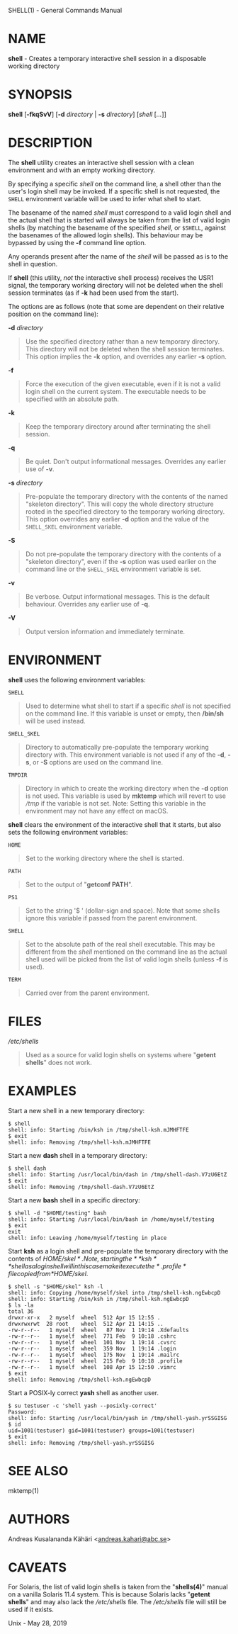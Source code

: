 SHELL(1) - General Commands Manual

# NAME

**shell** - Creates a temporary interactive shell session in a disposable working directory

# SYNOPSIS

**shell**
\[**-fkqSvV**]
\[**-d**&nbsp;*directory*&nbsp;|&nbsp;**-s**&nbsp;*directory*]
\[*shell*&nbsp;\[*...*]]

# DESCRIPTION

The
**shell**
utility creates an interactive shell session with a clean environment
and with an empty working directory.

By specifying a specific
*shell*
on the command line, a shell other than the user's login shell may be
invoked.
If a specific shell is not requested, the
`SHELL`
environment variable will be used to infer what shell to start.

The basename of the named
*shell*
must correspond to a valid login shell and the actual shell that is
started will always be taken from the list of valid login shells (by
matching the basename of the specified
*shell*,
or
`$SHELL`,
against the basenames of
the allowed login shells).
This behaviour may be bypassed by using the
**-f**
command line option.

Any operands present after the name of the
*shell*
will be passed as is to the shell in question.

If
**shell**
(this utility,
*not*
the interactive shell process) receives the USR1 signal, the temporary
working directory will not be deleted when the shell session terminates
(as if
**-k**
had been used from the start).

The options are as follows (note that some are dependent on their
relative position on the command line):

**-d** *directory*

> Use the specified directory rather than a new temporary directory.
> This directory will not be deleted when the shell session terminates.
> This option implies the
> **-k**
> option, and overrides any earlier
> **-s**
> option.

**-f**

> Force the execution of the given executable, even if it is not a valid
> login shell on the current system.
> The executable needs to be specified with an absolute path.

**-k**

> Keep the temporary directory around after terminating the shell session.

**-q**

> Be quiet.
> Don't output informational messages.
> Overrides any earlier use of
> **-v**.

**-s** *directory*

> Pre-populate the temporary directory with the contents of the named
> "skeleton directory".
> This will copy the whole directory structure rooted in the specified
> directory to the temporary working directory.
> This option overrides any earlier
> **-d**
> option and the value of the
> `SHELL_SKEL`
> environment variable.

**-S**

> Do not pre-populate the temporary directory with the contents of a
> "skeleton directory",
> even if the
> **-s**
> option was used earlier on the command line or the
> `SHELL_SKEL`
> environment variable is set.

**-v**

> Be verbose.
> Output informational messages.
> This is the default behaviour.
> Overrides any earlier use of
> **-q**.

**-V**

> Output version information and immediately terminate.

# ENVIRONMENT

**shell**
uses the following environment variables:

`SHELL`

> Used to determine what shell to start if a specific
> *shell*
> is not specified on the command line.
> If this variable is unset or empty, then
> **/bin/sh**
> will be used instead.

`SHELL_SKEL`

> Directory to automatically pre-populate the temporary working directory with.
> This environment variable is not used if any of the
> **-d**, **-s**,
> or
> **-S**
> options are used on the command line.

`TMPDIR`

> Directory in which to create the working directory when the
> **-d**
> option is not used.
> This variable is used by
> **mktemp**
> which will revert to use
> */tmp*
> if the variable is not set.
> Note: Setting this variable in the environment may not have any effect
> on macOS.

**shell**
clears the environment of the interactive shell that it starts, but
also sets the following environment variables:

`HOME`

> Set to the working directory where the shell is started.

`PATH`

> Set to the output of
> "**getconf PATH**".

`PS1`

> Set to the string
> '$ '
> (dollar-sign and space).
> Note that some shells ignore this variable if passed from the parent
> environment.

`SHELL`

> Set to the absolute path of the real shell executable.
> This may be different from the
> *shell*
> mentioned on the command line as the actual shell used will be picked
> from the list of valid login shells (unless
> **-f**
> is used).

`TERM`

> Carried over from the parent environment.

# FILES

*/etc/shells*

> Used as a source for valid login shells on systems where
> "**getent shells**"
> does not work.

# EXAMPLES

Start a new shell in a new temporary directory:

	$ shell
	shell: info: Starting /bin/ksh in /tmp/shell-ksh.mJMHFTFE
	$ exit
	shell: info: Removing /tmp/shell-ksh.mJMHFTFE

Start a new
**dash**
shell in a temporary directory:

	$ shell dash
	shell: info: Starting /usr/local/bin/dash in /tmp/shell-dash.V7zU6EtZ
	$ exit
	shell: info: Removing /tmp/shell-dash.V7zU6EtZ

Start a new
**bash**
shell in a specific directory:

	$ shell -d "$HOME/testing" bash
	shell: info: Starting /usr/local/bin/bash in /home/myself/testing
	$ exit
	exit
	shell: info: Leaving /home/myself/testing in place

Start
**ksh**
as a login shell and pre-populate the temporary directory with the
contents of
*$HOME/skel*.
Note, starting the
**ksh**
shell as a login shell will in this case make it execute the
*.profile*
file copied from
*$HOME/skel*.

	$ shell -s "$HOME/skel" ksh -l
	shell: info: Copying /home/myself/skel into /tmp/shell-ksh.ngEwbcpD
	shell: info: Starting /bin/ksh in /tmp/shell-ksh.ngEwbcpD
	$ ls -la
	total 36
	drwxr-xr-x   2 myself  wheel  512 Apr 15 12:55 .
	drwxrwxrwt  28 root    wheel  512 Apr 21 14:15 ..
	-rw-r--r--   1 myself  wheel   87 Nov  1 19:14 .Xdefaults
	-rw-r--r--   1 myself  wheel  771 Feb  9 10:18 .cshrc
	-rw-r--r--   1 myself  wheel  101 Nov  1 19:14 .cvsrc
	-rw-r--r--   1 myself  wheel  359 Nov  1 19:14 .login
	-rw-r--r--   1 myself  wheel  175 Nov  1 19:14 .mailrc
	-rw-r--r--   1 myself  wheel  215 Feb  9 10:18 .profile
	-rw-r--r--   1 myself  wheel  108 Apr 15 12:50 .vimrc
	$ exit
	shell: info: Removing /tmp/shell-ksh.ngEwbcpD

Start a POSIX-ly correct
**yash**
shell as another user.

	$ su testuser -c 'shell yash --posixly-correct'
	Password:
	shell: info: Starting /usr/local/bin/yash in /tmp/shell-yash.yrSSGISG
	$ id
	uid=1001(testuser) gid=1001(testuser) groups=1001(testuser)
	$ exit
	shell: info: Removing /tmp/shell-yash.yrSSGISG

# SEE ALSO

mktemp(1)

# AUTHORS

Andreas Kusalananda K&#228;h&#228;ri &lt;[andreas.kahari@abc.se](mailto:andreas.kahari@abc.se)&gt;

# CAVEATS

For Solaris, the list of valid login shells is taken from the
"**shells(4)**"
manual on a vanilla Solaris 11.4 system.
This is because Solaris lacks
"**getent shells**"
and may also lack the
*/etc/shells*
file.
The
*/etc/shells*
file will still be used if it exists.

Unix - May 28, 2019
